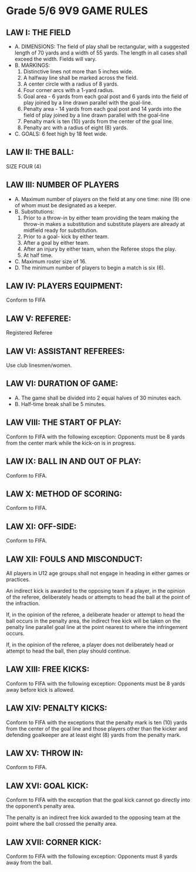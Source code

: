 # Grade 5/6 9V9 GAME RULES

## LAW I: THE FIELD

   * A. DIMENSIONS:
       The field of play shall be rectangular, with a suggested length of 70 yards and a width of 55 yards.
       The length in all cases shall exceed the width. Fields will vary.
   * B. MARKINGS:
      1. Distinctive lines not more than 5 inches wide.
      2. A halfway line shall be marked across the field.
      3. A center circle with a radius of 8 yards.
      4. Four corner arcs with a 1-yard radius.
      5. Goal area - 6 yards from each goal post and 6 yards into the field of play joined by a line drawn parallel with the goal-line.
      6. Penalty area - 14 yards from each goal post and 14 yards into the field of play joined by a line drawn parallel with the goal-line
      7. Penalty mark is ten (10) yards from the center of the goal line.
      8. Penalty arc with a radius of eight (8) yards.
   * C. GOALS: 6 feet high by 18 feet wide.

## LAW II: THE BALL:
SIZE FOUR (4)

## LAW III: NUMBER OF PLAYERS

   * A. Maximum number of players on the field at any one time: nine (9) one of whom must be designated as a keeper.
   * B. Substitutions:
      1. Prior to a throw-in by either team providing the team making the throw-in makes a substitution and substitute players are already at midfield ready for substitution.
      2. Prior to a goal- kick by either team.
      3. After a goal by either team.
      4. After an injury by either team, when the Referee stops the play.
      5. At half time.
   * C. Maximum roster size of 16.
   * D. The minimum number of players to begin a match is six (6).

## LAW IV: PLAYERS EQUIPMENT:
Conform to FlFA

## LAW V: REFEREE:
Registered Referee

## LAW VI: ASSISTANT REFEREES:
Use club linesmen/women.

## LAW VI: DURATION OF GAME:

   * A. The game shall be divided into 2 equal halves of 30 minutes each.
   * B. Half-time break shall be 5 minutes.

## LAW VIII: THE START OF PLAY:
Conform to FIFA with the following exception: Opponents must be 8 yards from the center mark while the kick-on is in progress.

## LAW IX: BALL IN AND OUT OF PLAY:
Conform to FIFA.

## LAW X: METHOD OF SCORING:
Conform to FIFA.

## LAW XI: OFF-SIDE:
Conform to FIFA.

## LAW XII: FOULS AND MISCONDUCT:
All players in U12 age groups shall not engage in heading in either games or practices.   

An indirect kick is awarded to the opposing team if a player, in the opinion of the referee, deliberately heads or attempts to head the ball at the point of the infraction.

If, in the opinion of the referee, a deliberate header or attempt to head the ball occurs in the penalty area, the indirect free kick will be taken on the penalty line parallel goal line at the point nearest to where the infringement occurs.

If, in the opinion of the referee, a player does not deliberately head or attempt to head the ball, then play should continue.

## LAW XIII: FREE KICKS:
Conform to FIFA with the following exception: Opponents must be 8 yards away before kick is allowed.

## LAW XIV: PENALTY KICKS:
Conform to FIFA with the exceptions that the penalty mark is ten (10) yards from the center of the goal line and those players other than the kicker and defending goalkeeper are at least eight (8) yards from the penalty mark.

## LAW XV: THROW IN:
Conform to FIFA.

## LAW XVI: GOAL KICK:
Conform to FIFA with the exception that the goal kick cannot go directly into the opponent’s penalty area.  

The penalty is an indirect free kick awarded to the opposing team at the point where the ball crossed the penalty area.

## LAW XVII: CORNER KICK:
Conform to FIFA with the following exception: Opponents must 8 yards away from the ball.
